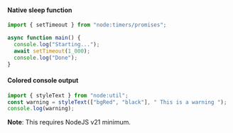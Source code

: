 #### Native sleep function

```js
import { setTimeout } from "node:timers/promises";

async function main() {
  console.log("Starting...");
  await setTimeout(1_000);
  console.log("Done");
}
```


#### Colored console output

```js
import { styleText } from "node:util";
const warning = styleText(["bgRed", "black"], " This is a warning ");
console.log(warning);
```

**Note**: This requires NodeJS v21 minimum.


